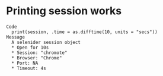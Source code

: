 # Printing session works

    Code
      print(session, .time = as.difftime(10, units = "secs"))
    Message
      A selenider session object
      * Open for 10s
      * Session: "chromote"
      * Browser: "Chrome"
      * Port: NA
      * Timeout: 4s

